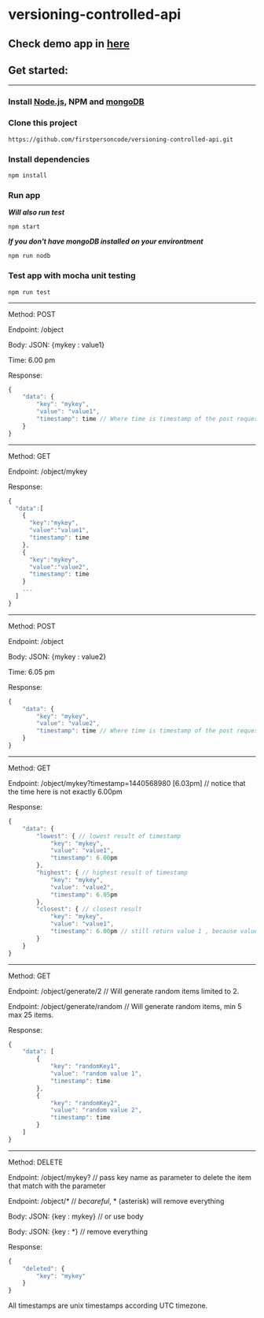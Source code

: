 # versioning-controlled-api
## Check demo app in [here](https://evening-spire-77211.herokuapp.com/)
## Get started:

------

### Install [Node.js](https://nodejs.org/en/download/), NPM and [mongoDB](https://docs.mongodb.com/manual/installation/)
### Clone this project
```shell
https://github.com/firstpersoncode/versioning-controlled-api.git
```
### Install dependencies
```shell
npm install
```
### Run app
***Will also run test***
```shell
npm start
```
***If you don't have mongoDB installed on your environtment***
```shell
npm run nodb
```
### Test app with mocha unit testing
```shell
npm run test
```

------

Method: POST

Endpoint: /object

Body: JSON: {mykey : value1}

Time: 6.00 pm

Response: 
```javascript
{
    "data": {
        "key": "mykey",
        "value": "value1",
        "timestamp": time // Where time is timestamp of the post request (6.00pm) .
    }
}
```

------

Method: GET 

Endpoint: /object/mykey

Response:
```javascript
{
  "data":[
    {
      "key":"mykey",
      "value":"value1",
      "timestamp": time
    },
    {
      "key":"mykey",
      "value":"value2",
      "timestamp": time
    }
    ...
  ]
}
```

------

Method: POST

Endpoint: /object

Body: JSON: {mykey : value2}

Time: 6.05 pm

Response:
```javascript
{
    "data": {
        "key": "mykey",
        "value": "value2",
        "timestamp": time // Where time is timestamp of the post request (6.05pm) .
    }
}
```

------

Method: GET 

Endpoint: /object/mykey?timestamp=1440568980 [6.03pm] // notice that the time here is not exactly 6.00pm

Response: 
```javascript
{
    "data": {
        "lowest": { // lowest result of timestamp
            "key": "mykey",
            "value": "value1",
            "timestamp": 6.00pm
        },
        "highest": { // highest result of timestamp
            "key": "mykey",
            "value": "value2",
            "timestamp": 6.05pm
        },
        "closest": { // closest result
            "key": "mykey",
            "value": "value1",
            "timestamp": 6.00pm // still return value 1 , because value 2 was only added at 6.05pm
        }
    }
} 
```


------

Method: GET 

Endpoint: /object/generate/2 // Will generate random items limited to 2.

Endpoint: /object/generate/random // Will generate random items, min 5 max 25 items.

Response: 
```javascript
{
    "data": [
        {
            "key": "randomKey1",
            "value": "random value 1",
            "timestamp": time
        },
        {
            "key": "randomKey2",
            "value": "random value 2",
            "timestamp": time
        }
    ]
}
```

------

Method: DELETE 

Endpoint: /object/mykey? // pass key name as parameter to delete the item that match with the parameter

Endpoint: /object/* // *becareful*, * (asterisk) will remove everything

Body: JSON: {key : mykey} // or use body

Body: JSON: {key : *} // remove everything

Response: 
```javascript
{
    "deleted": {
        "key": "mykey"
    }
}

```


All timestamps are unix timestamps according UTC timezone.
